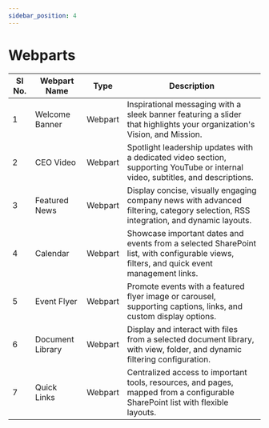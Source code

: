 ```yaml
---
sidebar_position: 4
---
```

# Webparts

| Sl No. | Webpart Name       | Type      | Description                                                                                                                                                |
|--------|--------------------|-----------|------------------------------------------------------------------------------------------------------------------------------------------------------------|
| 1      | Welcome Banner     | Webpart   | Inspirational messaging with a sleek banner featuring a slider that highlights your organization's Vision, and Mission.                           |
| 2      | CEO Video          | Webpart   | Spotlight leadership updates with a dedicated video section, supporting YouTube or internal video, subtitles, and descriptions.                            |
| 3      | Featured News      | Webpart   | Display concise, visually engaging company news with advanced filtering, category selection, RSS integration, and dynamic layouts.                         |
| 4      | Calendar           | Webpart   | Showcase important dates and events from a selected SharePoint list, with configurable views, filters, and quick event management links.                   |
| 5      | Event Flyer        | Webpart   | Promote events with a featured flyer image or carousel, supporting captions, links, and custom display options.                                            |
| 6      | Document Library   | Webpart   | Display and interact with files from a selected document library, with view, folder, and dynamic filtering configuration.                                  |
| 7      | Quick Links        | Webpart   | Centralized access to important tools, resources, and pages, mapped from a configurable SharePoint list with flexible layouts.                             |
